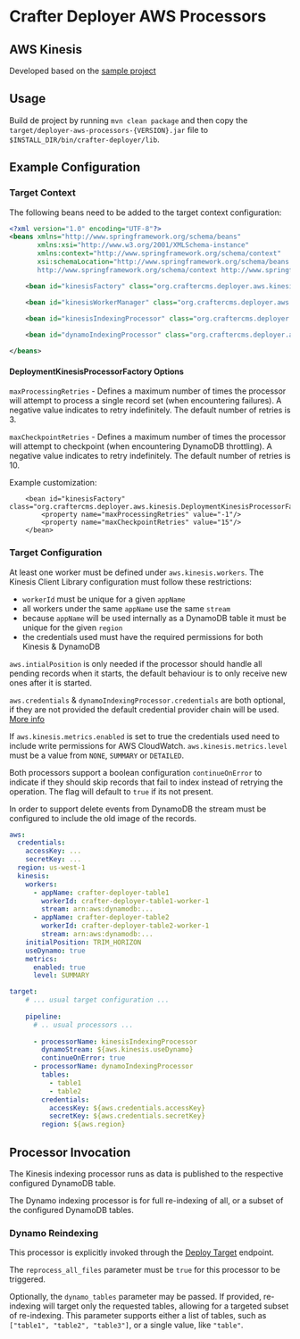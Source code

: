 # Crafter Deployer AWS Processors

## AWS Kinesis

Developed based on the [sample project](https://github.com/aws/aws-sdk-java/tree/master/src/samples/AmazonKinesis)

## Usage

Build de project by running `mvn clean package` and then copy the `target/deployer-aws-processors-{VERSION}.jar` file 
to `$INSTALL_DIR/bin/crafter-deployer/lib`.

## Example Configuration

### Target Context

The following beans need to be added to the target context configuration:

```xml
<?xml version="1.0" encoding="UTF-8"?>
<beans xmlns="http://www.springframework.org/schema/beans"
       xmlns:xsi="http://www.w3.org/2001/XMLSchema-instance"
       xmlns:context="http://www.springframework.org/schema/context"
       xsi:schemaLocation="http://www.springframework.org/schema/beans http://www.springframework.org/schema/beans/spring-beans.xsd
       http://www.springframework.org/schema/context http://www.springframework.org/schema/context/spring-context.xsd">

    <bean id="kinesisFactory" class="org.craftercms.deployer.aws.kinesis.DeploymentKinesisProcessorFactory"/>

    <bean id="kinesisWorkerManager" class="org.craftercms.deployer.aws.kinesis.KinesisWorkerManager"/>

    <bean id="kinesisIndexingProcessor" class="org.craftercms.deployer.aws.processor.KinesisIndexingProcessor" parent="deploymentProcessor"/>
    
    <bean id="dynamoIndexingProcessor" class="org.craftercms.deployer.aws.processor.DynamoIndexingProcessor" parent="deploymentProcessor"/>

</beans>
```

#### DeploymentKinesisProcessorFactory Options

`maxProcessingRetries` - Defines a maximum number of times the processor will attempt to process a single record set (when encountering failures). A negative value indicates to retry indefinitely. The default number of retries is 3.

`maxCheckpointRetries` - Defines a maximum number of times the processor will attempt to checkpoint (when encountering DynamoDB throttling). A negative value indicates to retry indefinitely. The default number of retries is 10.

Example customization:  
```
    <bean id="kinesisFactory" class="org.craftercms.deployer.aws.kinesis.DeploymentKinesisProcessorFactory">
        <property name="maxProcessingRetries" value="-1"/>
        <property name="maxCheckpointRetries" value="15"/>
    </bean>
```

### Target Configuration

At least one worker must be defined under `aws.kinesis.workers`. The Kinesis Client Library configuration must follow
these restrictions:

- `workerId` must be unique for a given `appName`
- all workers under the same `appName` use the same `stream`
- because `appName` will be used internally as a DynamoDB table it must be unique for the given `region`
- the credentials used must have the required permissions for both Kinesis & DynamoDB

`aws.intialPosition` is only needed if the processor should handle all pending records when it starts, the default
behaviour is to only receive new ones after it is started.

`aws.credentials` & `dynamoIndexingProcessor.credentials` are both optional, if they are not provided the default
credential provider chain will be used. [More info](https://docs.aws.amazon.com/sdk-for-java/v1/developer-guide/credentials.html)

If `aws.kinesis.metrics.enabled` is set to true the credentials used need to include write permissions for AWS 
CloudWatch. `aws.kinesis.metrics.level` must be a value from `NONE`, `SUMMARY` or `DETAILED`.

Both processors support a boolean configuration `continueOnError` to indicate if they should skip records that fail 
to index instead of retrying the operation. The flag will default to `true` if its not present.

In order to support delete events from DynamoDB the stream must be configured to include the old image of the records.

```yaml
aws:
  credentials:
    accessKey: ...
    secretKey: ...
  region: us-west-1
  kinesis:
    workers:
      - appName: crafter-deployer-table1
        workerId: crafter-deployer-table1-worker-1
        stream: arn:aws:dynamodb:...
      - appName: crafter-deployer-table2
        workerId: crafter-deployer-table2-worker-1
        stream: arn:aws:dynamodb:...
    initialPosition: TRIM_HORIZON
    useDynamo: true
    metrics:
      enabled: true
      level: SUMMARY

target:
    # ... usual target configuration ...
    
    pipeline:
      # .. usual processors ...
      
      - processorName: kinesisIndexingProcessor
        dynamoStream: ${aws.kinesis.useDynamo}
        continueOnError: true
      - processorName: dynamoIndexingProcessor
        tables:
          - table1
          - table2
        credentials:
          accessKey: ${aws.credentials.accessKey}
          secretKey: ${aws.credentials.secretKey}
        region: ${aws.region}

```

## Processor Invocation

The Kinesis indexing processor runs as data is published to the respective configured DynamoDB table.

The Dynamo indexing processor is for full re-indexing of all, or a subset of the configured DynamoDB tables.

### Dynamo Reindexing

This processor is explicitly invoked through the [Deploy Target](https://docs.craftercms.org/en/3.0/developers/projects/deployer/api/target-management/deploy-target.html) endpoint.

The `reprocess_all_files` parameter must be `true` for this processor to be triggered.

Optionally, the `dynamo_tables` parameter may be passed. If provided, re-indexing will target only the requested tables, allowing for a targeted subset of re-indexing. This parameter supports either a list of tables, such as `["table1", "table2", "table3"]`, or a single value, like `"table"`.
